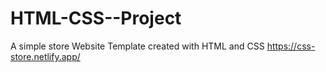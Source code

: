 # HTML-CSS--Project
A simple store Website Template created with HTML and CSS
https://css-store.netlify.app/
